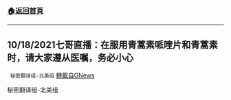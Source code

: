 ###  [:house:返回首頁](https://github.com/ourhimalayas/txt)
---


## 10/18/2021七哥直播：在服用青蒿素哌喹片和青蒿素时，请大家遵从医嘱，务必小心
` 秘密翻译组-北美组` [轉載自GNews](https://gnews.org/zh-hans/1602747/)

秘密翻译组-北美组
